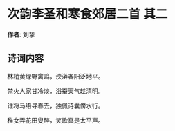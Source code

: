 # 次韵李圣和寒食郊居二首  其二

**作者**: 刘挚

## 诗词内容

林梢黄绿野禽鸣，泱漭春阳泛地平。

禁火人家甘冷淡，浴蚕天气趁清明。

谁将马络寻春去，独佩诗囊傍水行。

稚女弄花田叟醉，笑歌真是太平声。

